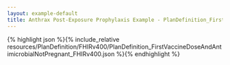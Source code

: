 ```yaml
---
layout: example-default
title: Anthrax Post-Exposure Prophylaxis Example - PlanDefinition_FirstVaccineDoseAndAntimicrobialNotPregnant_FHIRv400.
---
```


{% highlight json %}{% include_relative resources/PlanDefinition/FHIRv400/PlanDefinition_FirstVaccineDoseAndAntimicrobialNotPregnant_FHIRv400.json %}{% endhighlight %}

